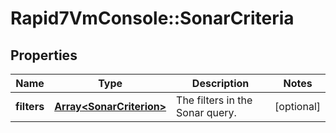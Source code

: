 # Rapid7VmConsole::SonarCriteria

## Properties
Name | Type | Description | Notes
------------ | ------------- | ------------- | -------------
**filters** | [**Array&lt;SonarCriterion&gt;**](SonarCriterion.md) | The filters in the Sonar query. | [optional] 


